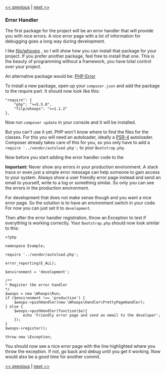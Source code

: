 [<< previous](2-composer.md) | [next >>](4-http.md)

### Error Handler

The first package for the project will be an error handler that will provide you with nice errors. A nice error page with a lot of information for debugging goes a long way during development.

I like [filp/whoops](https://github.com/filp/whoops) , so I will show how you can install that package for your project. If you prefer another package, feel free to install that one. This is the beauty of programming without a framework, you have total control over your project.

An alternative package would be: [PHP-Error](https://github.com/JosephLenton/PHP-Error)

To install a new package, open up your `composer.json` and add the package to the require part. It should now look like this:

```
"require": {
    "php": ">=5.5.0",
    "filp/whoops": ">=1.1.2"
},
```

Now run `composer update` in your console and it will be installed.

But you can't use it yet. PHP won't know where to find the files for the classes. For this you will need an autoloader, ideally a [PSR-4](http://www.php-fig.org/psr/psr-4/) autoloader. Composer already takes care of this for you, so you only have to add a `require '../vendor/autoload.php';` to your `Bootstrap.php`.

Now before you start adding the error handler code to the

**Important:** Never show any errors in your production environment. A stack trace or even just a simple error message can help someone to gain access to your system. Always show a user friendly error page instead and send an email to yourself, write to a log or something similar. So only you can see the errors in the production environment.

For development that does not make sense though and you want a nice error page. So the solution is to have an environment switch in your code. For now you can just set it to `development`.

Then after the error handler registration, throw an Exception to test if everything is working correctly. Your `Bootstrap.php` should now look similar to this:

```
<?php

namespace Example;

require '../vendor/autoload.php';

error_reporting(E_ALL);

$environment = 'development';

/**
* Register the error handler
*/
$woops = new \Whoops\Run;
if ($environment !== 'production') {
    $woops->pushHandler(new \Whoops\Handler\PrettyPageHandler);
} else {
    $woops->pushHandler(function($e){
        echo 'Friendly error page and send an email to the developer';
    });
}
$woops->register();

throw new \Exception;

```

You should now see a nice error page with the line highlighted where you throw the exception. If not, go back and debug until you get it working. Now would also be a good time for another commit.

[<< previous](2-composer.md) | [next >>](4-http.md)

